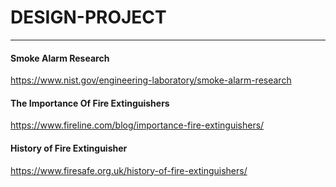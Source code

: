 # DESIGN-PROJECT

---
#### Smoke Alarm Research
https://www.nist.gov/engineering-laboratory/smoke-alarm-research

#### The Importance Of Fire Extinguishers
https://www.fireline.com/blog/importance-fire-extinguishers/

#### History of Fire Extinguisher
https://www.firesafe.org.uk/history-of-fire-extinguishers/

